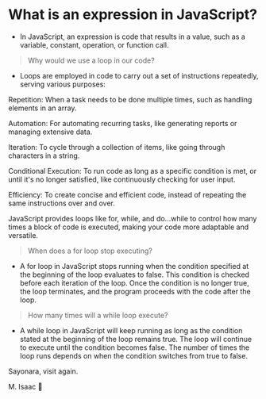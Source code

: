 # What is an expression in JavaScript?

- In JavaScript, an expression is code that results in a value, such as a variable, constant, operation, or function call.

> Why would we use a loop in our code?

- Loops are employed in code to carry out a set of instructions repeatedly, serving various purposes:

Repetition: When a task needs to be done multiple times, such as handling elements in an array.

Automation: For automating recurring tasks, like generating reports or managing extensive data.

Iteration: To cycle through a collection of items, like going through characters in a string.

Conditional Execution: To run code as long as a specific condition is met, or until it's no longer satisfied, like continuously checking for user input.

Efficiency: To create concise and efficient code, instead of repeating the same instructions over and over.

JavaScript provides loops like for, while, and do...while to control how many times a block of code is executed, making your code more adaptable and versatile.

> When does a for loop stop executing?

- A for loop in JavaScript stops running when the condition specified at the beginning of the loop evaluates to false. This condition is checked before each iteration of the loop. Once the condition is no longer true, the loop terminates, and the program proceeds with the code after the loop.

> How many times will a while loop execute?

- A while loop in JavaScript will keep running as long as the condition stated at the beginning of the loop remains true. The loop will continue to execute until the condition becomes false. The number of times the loop runs depends on when the condition switches from true to false.

Sayonara, visit again.

M. Isaac 👻